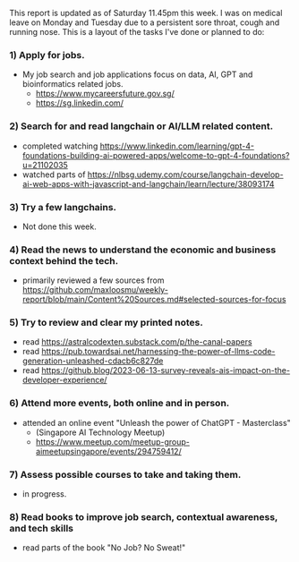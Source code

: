 This report is updated as of Saturday 11.45pm this week.  I was on medical leave on Monday and Tuesday due to a persistent sore throat, cough and running nose.  This is a layout of the tasks I've done or planned to do:

### 1) Apply for jobs.
- My job search and job applications focus on data, AI, GPT and bioinformatics related jobs.  
    - https://www.mycareersfuture.gov.sg/
    - https://sg.linkedin.com/

### 2) Search for and read langchain or AI/LLM related content.
- completed watching https://www.linkedin.com/learning/gpt-4-foundations-building-ai-powered-apps/welcome-to-gpt-4-foundations?u=21102035
- watched parts of https://nlbsg.udemy.com/course/langchain-develop-ai-web-apps-with-javascript-and-langchain/learn/lecture/38093174

### 3) Try a few langchains.  
- Not done this week.

### 4) Read the news to understand the economic and business context behind the tech.  
- primarily reviewed a few sources from https://github.com/maxloosmu/weekly-report/blob/main/Content%20Sources.md#selected-sources-for-focus

### 5) Try to review and clear my printed notes.  
- read https://astralcodexten.substack.com/p/the-canal-papers
- read https://pub.towardsai.net/harnessing-the-power-of-llms-code-generation-unleashed-cdacb6c827de
- read https://github.blog/2023-06-13-survey-reveals-ais-impact-on-the-developer-experience/

### 6) Attend more events, both online and in person.  
- attended an online event "Unleash the power of ChatGPT - Masterclass"
    - (Singapore AI Technology Meetup)
    - https://www.meetup.com/meetup-group-aimeetupsingapore/events/294759412/

### 7) Assess possible courses to take and taking them.  
- in progress.  

### 8) Read books to improve job search, contextual awareness, and tech skills
- read parts of the book "No Job?  No Sweat!"